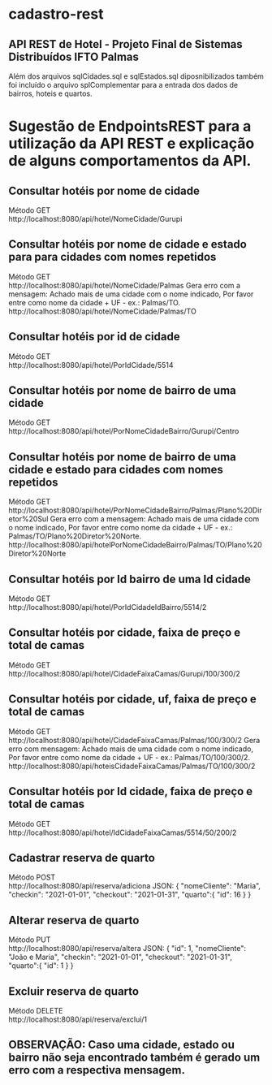 # cadastro-rest
## API REST de Hotel - Projeto Final de Sistemas Distribuídos IFTO Palmas

Além dos arquivos sqlCidades.sql e sqlEstados.sql diposnibilizados também foi incluído o arquivo splComplementar para a entrada dos dados de bairros, hoteis e quartos.



# Sugestão de EndpointsREST para a utilização da API REST e explicação de alguns comportamentos da API.

## Consultar hotéis por nome de cidade
Método GET </br>
http://localhost:8080/api/hotel/NomeCidade/Gurupi

## Consultar hotéis por nome de cidade e estado para para cidades com nomes repetidos
Método GET </br>
http://localhost:8080/api/hotel/NomeCidade/Palmas
Gera erro com a mensagem: Achado mais de uma cidade com o nome indicado, Por favor entre como nome da cidade + UF - ex.: Palmas/TO.
http://localhost:8080/api/hotel/NomeCidade/Palmas/TO

## Consultar hotéis por id de cidade
Método GET </br>
http://localhost:8080/api/hotel/PorIdCidade/5514

## Consultar hotéis por nome de bairro de uma cidade
Método GET </br>
http://localhost:8080/api/hotel/PorNomeCidadeBairro/Gurupi/Centro

## Consultar hotéis por nome de bairro de uma cidade e estado para cidades com nomes repetidos
Método GET </br>
http://localhost:8080/api/hotel/PorNomeCidadeBairro/Palmas/Plano%20Diretor%20Sul
Gera erro com a mensagem: Achado mais de uma cidade com o nome indicado, Por favor entre como nome da cidade + UF - ex.: Palmas/TO/Plano%20Diretor%20Norte.
http://localhost:8080/api/hotelPorNomeCidadeBairro/Palmas/TO/Plano%20Diretor%20Norte

## Consultar hotéis por Id bairro de uma Id cidade
Método GET </br>
http://localhost:8080/api/hotel/PorIdCidadeIdBairro/5514/2

## Consultar hotéis por cidade, faixa de preço e total de camas
Método GET </br>
http://localhost:8080/api/hotel/CidadeFaixaCamas/Gurupi/100/300/2

## Consultar hotéis por cidade, uf, faixa de preço e total de camas
Método GET </br>
http://localhost:8080/api/hotel/CidadeFaixaCamas/Palmas/100/300/2
Gera erro com mensagem: Achado mais de uma cidade com o nome indicado, Por favor entre como nome da cidade + UF - ex.: Palmas/TO/100/300/2.
http://localhost:8080/api/hoteisCidadeFaixaCamas/Palmas/TO/100/300/2

## Consultar hotéis por Id cidade, faixa de preço e total de camas
Método GET </br>
http://localhost:8080/api/hotel/IdCidadeFaixaCamas/5514/50/200/2

## Cadastrar reserva de quarto
Método POST </br>
http://localhost:8080/api/reserva/adiciona
JSON:
{
"nomeCliente": "Maria",
"checkin": "2021-01-01",
"checkout": "2021-01-31",
"quarto":{
  "id": 16
  }
}

## Alterar reserva de quarto
Método PUT </br>
http://localhost:8080/api/reserva/altera
JSON:
{
"id": 1,
"nomeCliente": "João e Maria",
"checkin": "2021-01-01",
"checkout": "2021-01-31",
"quarto":{
  "id": 1
  }
}

## Excluir reserva de quarto
Método DELETE  </br>
http://localhost:8080/api/reserva/exclui/1

## OBSERVAÇÃO: Caso uma cidade, estado ou bairro não seja encontrado também é gerado um erro com a respectiva mensagem.
